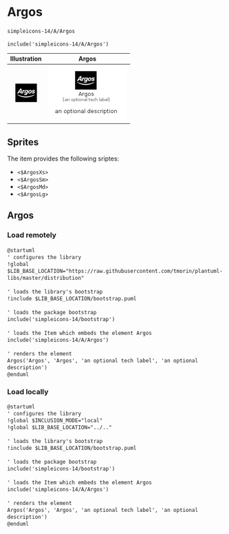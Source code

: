 # Argos


```text
simpleicons-14/A/Argos
```

```text
include('simpleicons-14/A/Argos')
```



| Illustration | Argos |
| :---: | :---: |
| ![illustration for Illustration](../../simpleicons-14/A/Argos.png) | ![illustration for Argos](../../simpleicons-14/A/Argos.Local.png) |



## Sprites
The item provides the following sriptes:

- `<$ArgosXs>`
- `<$ArgosSm>`
- `<$ArgosMd>`
- `<$ArgosLg>`





## Argos

### Load remotely
```plantuml
@startuml
' configures the library
!global $LIB_BASE_LOCATION="https://raw.githubusercontent.com/tmorin/plantuml-libs/master/distribution"

' loads the library's bootstrap
!include $LIB_BASE_LOCATION/bootstrap.puml

' loads the package bootstrap
include('simpleicons-14/bootstrap')

' loads the Item which embeds the element Argos
include('simpleicons-14/A/Argos')

' renders the element
Argos('Argos', 'Argos', 'an optional tech label', 'an optional description')
@enduml
```

### Load locally
```plantuml
@startuml
' configures the library
!global $INCLUSION_MODE="local"
!global $LIB_BASE_LOCATION="../.."

' loads the library's bootstrap
!include $LIB_BASE_LOCATION/bootstrap.puml

' loads the package bootstrap
include('simpleicons-14/bootstrap')

' loads the Item which embeds the element Argos
include('simpleicons-14/A/Argos')

' renders the element
Argos('Argos', 'Argos', 'an optional tech label', 'an optional description')
@enduml
```

